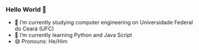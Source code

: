 ### Hello World 👋

- 🔭 I’m currently studying computer engineering on Universidade Federal do Ceará (UFC)
- 🌱 I’m currently learning Python and Java Script
- 😄 Pronouns: He/Him


